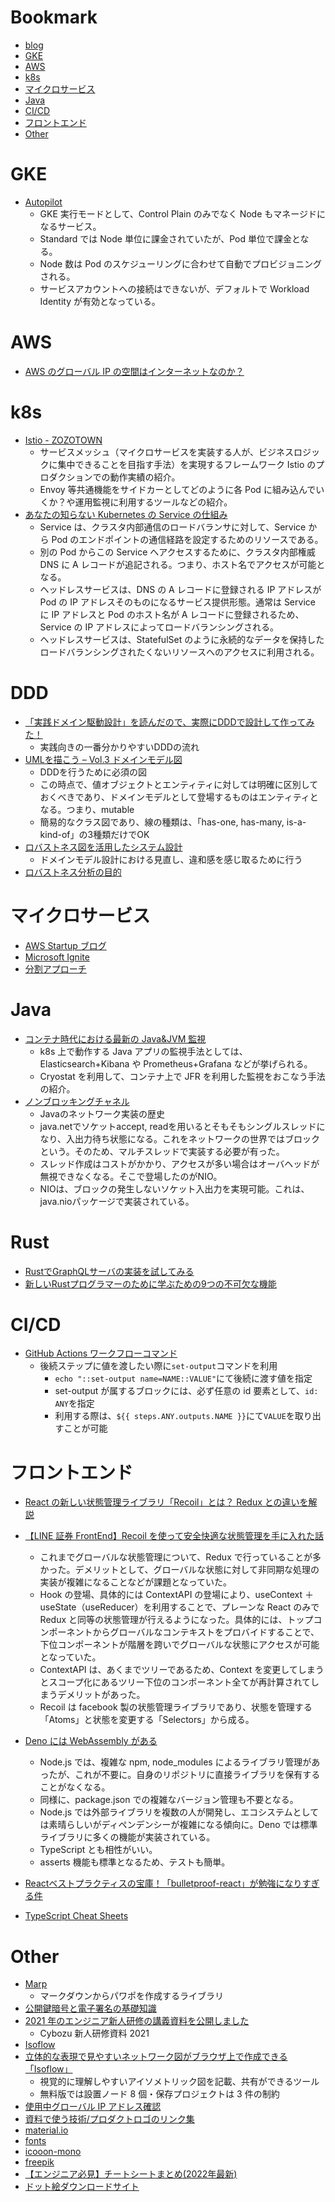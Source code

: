 # Bookmark

<!-- @import "[TOC]" {cmd="toc" depthFrom=1 depthTo=6 orderedList=false} -->

<!-- code_chunk_output -->

- [blog](#blog)
- [GKE](#gke)
- [AWS](#aws)
- [k8s](#k8s)
- [マイクロサービス](#マイクロサービス)
- [Java](#java)
- [CI/CD](#cicd)
- [フロントエンド](#フロントエンド)
- [Other](#other)

<!-- /code_chunk_output -->

# GKE

- [Autopilot](https://medium.com/google-cloud-jp/gke-autopilot-87f8458ccf74)
  - GKE 実行モードとして、Control Plain のみでなく Node もマネージドになるサービス。
  - Standard では Node 単位に課金されていたが、Pod 単位で課金となる。
  - Node 数は Pod のスケジューリングに合わせて自動でプロビジョニングされる。
  - サービスアカウントへの接続はできないが、デフォルトで Workload Identity が有効となっている。

# AWS

- [AWS のグローバル IP の空間はインターネットなのか？](https://tech.nri-net.com/entry/2021/05/10/085654#:~:text=%E3%81%84%E3%81%84%E3%81%88%E3%80%82,%E3%83%8D%E3%83%83%E3%83%88%E3%83%AF%E3%83%BC%E3%82%AF%E3%82%92%E4%BD%BF%E7%94%A8%E3%81%97%E3%81%BE%E3%81%99%E3%80%82)

# k8s

- [Istio - ZOZOTOWN](https://techblog.zozo.com/entry/zozotown-istio-production-ready?amp=1&__twitter_impression=true)
  - サービスメッシュ（マイクロサービスを実装する人が、ビジネスロジックに集中できることを目指す手法）を実現するフレームワーク Istio のプロダクションでの動作実績の紹介。
  - Envoy 等共通機能をサイドカーとしてどのように各 Pod に組み込んでいくか？や運用監視に利用するツールなどの紹介。
- [あなたの知らない Kubernetes の Service の仕組み](https://eng-blog.iij.ad.jp/archives/9998)
  - Service は、クラスタ内部通信のロードバランサに対して、Service から Pod のエンドポイントの通信経路を設定するためのリソースである。
  - 別の Pod からこの Service へアクセスするために、クラスタ内部権威 DNS に A レコードが追記される。つまり、ホスト名でアクセスが可能となる。
  - ヘッドレスサービスは、DNS の A レコードに登録される IP アドレスが Pod の IP アドレスそのものになるサービス提供形態。通常は Service に IP アドレスと Pod のホスト名が A レコードに登録されるため、Service の IP アドレスによってロードバランシングされる。
  - ヘッドレスサービスは、StatefulSet のように永続的なデータを保持したロードバランシングされたくないリソースへのアクセスに利用される。

# DDD
- [「実践ドメイン駆動設計」を読んだので、実際にDDDで設計して作ってみた！](https://qiita.com/APPLE4869/items/d210ddc2cb1bfeea9338)
  - 実践向きの一番分かりやすいDDDの流れ
- [UMLを描こう – Vol.3 ドメインモデル図](https://blog.asial.co.jp/798)
  - DDDを行うために必須の図
  - この時点で、値オブジェクトとエンティティに対しては明確に区別しておくべきであり、ドメインモデルとして登場するものはエンティティとなる。つまり、mutable
  - 簡易的なクラス図であり、線の種類は、「has-one, has-many, is-a-kind-of」の3種類だけでOK
- [ロバストネス図を活用したシステム設計](https://thinkit.co.jp/article/13487)
  - ドメインモデル設計における見直し、違和感を感じ取るために行う
- [ロバストネス分析の目的](https://qiita.com/reoring/items/d3c5bb9506386404b297)

# マイクロサービス

- [AWS Startup ブログ](https://aws.amazon.com/jp/blogs/startup/techblog-microservices-introduction/)
- [Microsoft Ignite](https://docs.microsoft.com/ja-jp/azure/architecture/microservices/model/domain-analysis)
- [分割アプローチ](https://vpn-portal.isid.co.jp/ui/)

# Java

- [コンテナ時代における最新の Java&JVM 監視](https://b.chiroito.dev/entry/2021/06/23/163430)
  - k8s 上で動作する Java アプリの監視手法としては、Elasticsearch+Kibana や Prometheus+Grafana などが挙げられる。
  - Cryostat を利用して、コンテナ上で JFR を利用した監視をおこなう手法の紹介。
- [ノンブロッキングチャネル](https://www.techscore.com/tech/Java/JavaSE/NIO/5/)
  - Javaのネットワーク実装の歴史
  - java.netでソケットaccept, readを用いるとそもそもシングルスレッドになり、入出力待ち状態になる。これをネットワークの世界ではブロックという。そのため、マルチスレッドで実装する必要が有った。
  - スレッド作成はコストがかかり、アクセスが多い場合はオーバヘッドが無視できなくなる。そこで登場したのがNIO。
  - NIOは、ブロックの発生しないソケット入出力を実現可能。これは、java.nioパッケージで実装されている。

# Rust
- [RustでGraphQLサーバの実装を試してみる](https://zenn.dev/mkazutaka/articles/9b9228da5a741a)
- [新しいRustプログラマーのために学ぶための9つの不可欠な機能](https://kerkour.com/indispensable-rust-features-to-learn/)

# CI/CD

- [GitHub Actions ワークフローコマンド](https://docs.github.com/ja/actions/reference/workflow-commands-for-github-actions)
  - 後続ステップに値を渡したい際に`set-output`コマンドを利用
    - `echo "::set-output name=NAME::VALUE"`にて後続に渡す値を指定
    - set-output が属するブロックには、必ず任意の id 要素として、`id: ANY`を指定
    - 利用する際は、`${{ steps.ANY.outputs.NAME }}`にて`VALUE`を取り出すことが可能

# フロントエンド

- [React の新しい状態管理ライブラリ「Recoil」とは？ Redux との違いを解説](https://ics.media/entry/210224/)
- [【LINE 証券 FrontEnd】Recoil を使って安全快適な状態管理を手に入れた話](https://engineering.linecorp.com/ja/blog/line-sec-frontend-using-recoil-to-get-a-safe-and-comfortable-state-management/)

  - これまでグローバルな状態管理について、Redux で行っていることが多かった。デメリットとして、グローバルな状態に対して非同期な処理の実装が複雑になることなどが課題となっていた。
  - Hook の登場、具体的には ContextAPI の登場により、useContext ＋ useState（useReducer）を利用することで、プレーンな React のみで Redux と同等の状態管理が行えるようになった。具体的には、トップコンポーネントからグローバルなコンテキストをプロバイドすることで、下位コンポーネントが階層を跨いでグローバルな状態にアクセスが可能となっていた。
  - ContextAPI は、あくまでツリーであるため、Context を変更してしまうとスコープ化にあるツリー下位のコンポーネント全てが再計算されてしまうデメリットがあった。
  - Recoil は facebook 製の状態管理ライブラリであり、状態を管理する「Atoms」と状態を変更する「Selectors」から成る。

- [Deno には WebAssembly がある](https://www.infoq.com/jp/articles/deno-loves-webassembly/)
  - Node.js では、複雑な npm, node_modules によるライブラリ管理があったが、これが不要に。自身のリポジトリに直接ライブラリを保有することがなくなる。
  - 同様に、package.json での複雑なバージョン管理も不要となる。
  - Node.js では外部ライブラリを複数の人が開発し、エコシステムとしては素晴らしいがディペンデンシーが複雑になる傾向に。Deno では標準ライブラリに多くの機能が実装されている。
  - TypeScript とも相性がいい。
  - asserts 機能も標準となるため、テストも簡単。
- [Reactベストプラクティスの宝庫！「bulletproof-react」が勉強になりすぎる件](https://zenn.dev/meijin/articles/bulletproof-react-is-best-architecture)
- [TypeScript Cheat Sheets](https://www.typescriptlang.org/cheatsheets)

# Other

- [Marp](https://zenn.dev/gakin/articles/set_up_marp_on_github_actions)
  - マークダウンからパワポを作成するライブラリ
- [公開鍵暗号と電子署名の基礎知識](https://qiita.com/kunichiko/items/ef5efdb41611d6cf7775)
- [2021 年のエンジニア新人研修の講義資料を公開しました](https://blog.cybozu.io/entry/2021/07/20/100000)
  - Cybozu 新人研修資料 2021
- [Isoflow](https://isoflow.io/)
- [立体的な表現で見やすいネットワーク図がブラウザ上で作成できる「Isoflow」](https://gigazine.net/news/20210722-isoflow/)
  - 視覚的に理解しやすいアイソメトリック図を記載、共有ができるツール
  - 無料版では設置ノード 8 個・保存プロジェクトは 3 件の制約
- [使用中グローバル IP アドレス確認](https://www.cman.jp/network/support/go_access.cgi)
- [資料で使う技術/プロダクトロゴのリンク集](https://qiita.com/tkit/items/932316c5f5f7b162b61e)
- [material.io](https://material.io/)
- [fonts](https://fonts.google.com/icons?icon.query=app)
- [icooon-mono](https://icooon-mono.com/tag/%E5%8B%89%E5%BC%B7%E4%BC%9A/)
- [freepik](https://jp.freepik.com/free-icon/jar-file-format_741926.htm)
- [【エンジニア必見】チートシートまとめ(2022年最新)](https://sbucks-blog.com/program/tool/cheatsheet/02-1/)
- [ドット絵ダウンロードサイト](https://dotown.maeda-design-room.net/)
